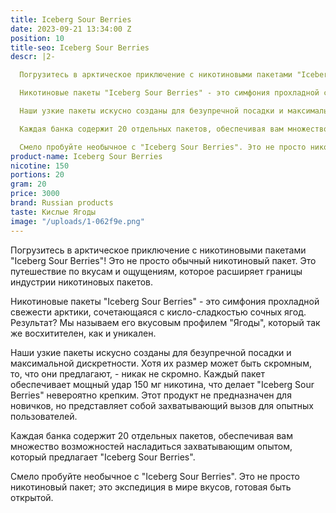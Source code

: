 ```yaml
---
title: Iceberg Sour Berries
date: 2023-09-21 13:34:00 Z
position: 10
title-seo: Iceberg Sour Berries
descr: |2-

  Погрузитесь в арктическое приключение с никотиновыми пакетами "Iceberg Sour Berries"! Это не просто обычный никотиновый пакет. Это путешествие по вкусам и ощущениям, которое расширяет границы индустрии никотиновых пакетов.

  Никотиновые пакеты "Iceberg Sour Berries" - это симфония прохладной свежести арктики, сочетающаяся с кисло-сладкостью сочных ягод. Результат? Мы называем его вкусовым профилем "Ягоды", который так же восхитителен, как и уникален.

  Наши узкие пакеты искусно созданы для безупречной посадки и максимальной дискретности. Хотя их размер может быть скромным, то, что они предлагают, - никак не скромно. Каждый пакет обеспечивает мощный удар 150 мг никотина, что делает "Iceberg Sour Berries" невероятно крепким. Этот продукт не предназначен для новичков, но представляет собой захватывающий вызов для опытных пользователей.

  Каждая банка содержит 20 отдельных пакетов, обеспечивая вам множество возможностей насладиться захватывающим опытом, который предлагает "Iceberg Sour Berries".

  Смело пробуйте необычное с "Iceberg Sour Berries". Это не просто никотиновый пакет; это экспедиция в мире вкусов, готовая быть открытой.
product-name: Iceberg Sour Berries
nicotine: 150
portions: 20
gram: 20
price: 3000
brand: Russian products
taste: Кислые Ягоды
image: "/uploads/1-062f9e.png"
---
```



Погрузитесь в арктическое приключение с никотиновыми пакетами "Iceberg Sour Berries"! Это не просто обычный никотиновый пакет. Это путешествие по вкусам и ощущениям, которое расширяет границы индустрии никотиновых пакетов.

Никотиновые пакеты "Iceberg Sour Berries" - это симфония прохладной свежести арктики, сочетающаяся с кисло-сладкостью сочных ягод. Результат? Мы называем его вкусовым профилем "Ягоды", который так же восхитителен, как и уникален.

Наши узкие пакеты искусно созданы для безупречной посадки и максимальной дискретности. Хотя их размер может быть скромным, то, что они предлагают, - никак не скромно. Каждый пакет обеспечивает мощный удар 150 мг никотина, что делает "Iceberg Sour Berries" невероятно крепким. Этот продукт не предназначен для новичков, но представляет собой захватывающий вызов для опытных пользователей.

Каждая банка содержит 20 отдельных пакетов, обеспечивая вам множество возможностей насладиться захватывающим опытом, который предлагает "Iceberg Sour Berries".

Смело пробуйте необычное с "Iceberg Sour Berries". Это не просто никотиновый пакет; это экспедиция в мире вкусов, готовая быть открытой.